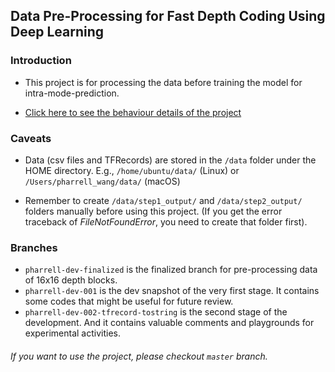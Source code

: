 ## Data Pre-Processing for Fast Depth Coding Using Deep Learning

### Introduction

* This project is for processing the data before training the model for intra-mode-prediction.

* [Click here to see the behaviour details of the project](http://fast-depth-coding.readthedocs.io/en/latest/data-collecting.html#behaviours-of-the-project)

### Caveats

* Data (csv files and TFRecords) are stored in the ```/data``` folder under the HOME directory. E.g., ```/home/ubuntu/data/``` (Linux) or ```/Users/pharrell_wang/data/``` (macOS)

* Remember to create ```/data/step1_output/``` and ```/data/step2_output/``` folders manually before using this project. (If you get the error traceback of *FileNotFoundError*, you need to create that folder first).

### Branches

* ```pharrell-dev-finalized``` is the finalized branch for pre-processing data of 16x16 depth blocks.
* ```pharrell-dev-001``` is the dev snapshot of the very first stage. It contains some codes that might be useful for future review.
* ```pharrell-dev-002-tfrecord-tostring``` is the second stage of the development. And it contains valuable comments and playgrounds for experimental activities.

###### If you want to use the project, please checkout ```master``` branch.  
  